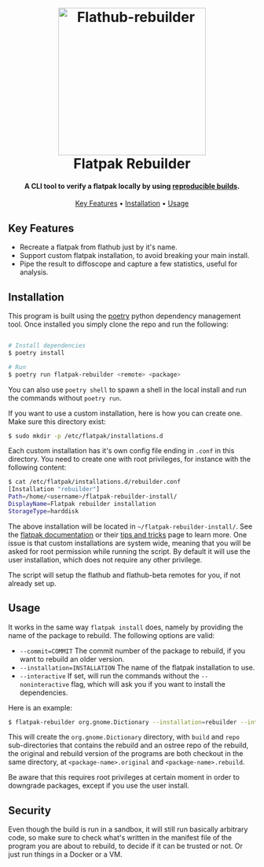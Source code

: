 
<h1 align="center">
  <br>
  <img src="https://github.com/HexHive/reprobuild-zacharie/blob/flatpak-rebuilder/Component%2013.png" alt="Flathub-rebuilder" width="300">
  <br>
  Flatpak Rebuilder
  <br>
</h1>

<h4 align="center">A CLI tool to verify a flatpak locally by using <a href="https://reproducible-builds.org/">reproducible builds</a>.</h4>

<p align="center">
  <a href="#key-features">Key Features</a> •
  <a href="#installation">Installation</a> •
  <a href="#usage">Usage</a>
</p>


## Key Features

* Recreate a flatpak from flathub just by it's name.
* Support custom flatpak installation, to avoid breaking your main install.
* Pipe the result to diffoscope and capture a few statistics, useful for analysis.

## Installation

This program is built using the [poetry](https://github.com/python-poetry/poetry) python dependency management tool.
Once installed you simply clone the repo and run the following:
```bash

# Install dependencies
$ poetry install

# Run
$ poetry run flatpak-rebuilder <remote> <package>
```

You can also use `poetry shell` to spawn a shell in the local install and run the commands without `poetry run`.

If you want to use a custom installation, here is how you can create one.
Make sure this directory exist:
```bash
$ sudo mkdir -p /etc/flatpak/installations.d
```
Each custom installation has it's own config file ending in `.conf` in this directory.
You need to create one with root privileges, for instance with the following content:
```bash
$ cat /etc/flatpak/installations.d/rebuilder.conf
[Installation "rebuilder"]
Path=/home/<username>/flatpak-rebuilder-install/
DisplayName=Flatpak rebuilder installation
StorageType=harddisk
```
The above installation will be located in `~/flatpak-rebuilder-install/`. 
See the [flatpak documentation](https://docs.flatpak.org/en/latest/flatpak-command-reference.html#flatpak-installation)
or their [tips and tricks](https://docs.flatpak.org/en/latest/tips-and-tricks.html) page to learn more.
One issue is that custom installations are system wide, meaning that you will be asked for root permission while running the script.
By default it will use the user installation, which does not require any other privilege.

The script will setup the flathub and flathub-beta remotes for you, if not already set up.

## Usage
It works in the same way `flatpak install` does, namely by providing the name of the package to rebuild.
The following options are valid:
* `--commit=COMMIT` The commit number of the package to rebuild, if you want to rebuild an older version.
* `--installation=INSTALLATION` The name of the flatpak installation to use.
* `--interactive` If set, will run the commands without the `--noninteractive` flag, which will ask you if you want to install the dependencies.

Here is an example:
```bash
$ flatpak-rebuilder org.gnome.Dictionary --installation=rebuilder --interactive
```
This will create the `org.gnome.Dictionary` directory, with `build` and `repo` sub-directories that contains the rebuild
and an ostree repo of the rebuild, the original and rebuild version of the programs are both checkout in the same directory, at `<package-name>.original` and `<package-name>.rebuild`.

Be aware that this requires root privileges at certain moment in order to downgrade packages, except if you use the user install.

## Security
Even though the build is run in a sandbox, it will still run basically arbitrary code, so make sure to check what's written in the manifest file of the program you are about to rebuild, to decide if it can be trusted or not. Or just run things in a Docker or a VM.
